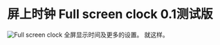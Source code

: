 # 屏上时钟 Full screen clock 0.1测试版
![Full screen clock](https://github.com/Winnako/Full-screen-clock/assets/159628967/8a843e8b-5193-4132-9dee-d827d4e546ad)
全屏显示时间及更多的设置。
就这样。
